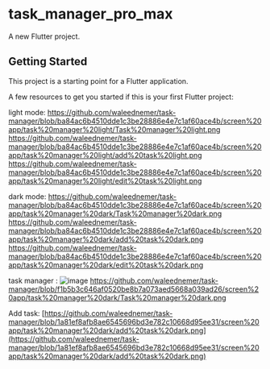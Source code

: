 # task_manager_pro_max

A new Flutter project.

## Getting Started

This project is a starting point for a Flutter application.

A few resources to get you started if this is your first Flutter project:

light mode:
https://github.com/waleednemer/task-manager/blob/ba84ac6b4510dde1c3be28886e4e7c1af60ace4b/screen%20app/task%20manager%20light/Task%20manager%20light.png
https://github.com/waleednemer/task-manager/blob/ba84ac6b4510dde1c3be28886e4e7c1af60ace4b/screen%20app/task%20manager%20light/add%20task%20light.png
https://github.com/waleednemer/task-manager/blob/ba84ac6b4510dde1c3be28886e4e7c1af60ace4b/screen%20app/task%20manager%20light/edit%20task%20light.png

dark mode:
https://github.com/waleednemer/task-manager/blob/ba84ac6b4510dde1c3be28886e4e7c1af60ace4b/screen%20app/task%20manager%20dark/Task%20manager%20dark.png
https://github.com/waleednemer/task-manager/blob/ba84ac6b4510dde1c3be28886e4e7c1af60ace4b/screen%20app/task%20manager%20dark/add%20task%20dark.png
https://github.com/waleednemer/task-manager/blob/ba84ac6b4510dde1c3be28886e4e7c1af60ace4b/screen%20app/task%20manager%20dark/edit%20task%20dark.png

task manager :
![image](https://github.com/user-attachments/assets/2aa6aef0-5cfe-4dba-ac23-0c910dbff452)
https://github.com/waleednemer/task-manager/blob/f1b5b3c646af0520be8b7a073aed5668a039ad26/screen%20app/task%20manager%20dark/Task%20manager%20dark.png

Add task:
[https://github.com/waleednemer/task-manager/blob/1a81ef8afb8ae6545696bd3e782c10668d95ee31/screen%20app/task%20manager%20dark/add%20task%20dark.png](https://github.com/waleednemer/task-manager/blob/1a81ef8afb8ae6545696bd3e782c10668d95ee31/screen%20app/task%20manager%20dark/add%20task%20dark.png)

